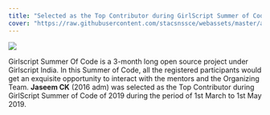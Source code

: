 ```yaml
---
title: "Selected as the Top Contributor during GirlScript Summer of Code 2019"
cover: "https://raw.githubusercontent.com/stacsnssce/webassets/master/awards/GSSoC19_800x500.png"
---
```


![](https://github.com/Jaseemck.png?size=250)

Girlscript Summer Of Code is a 3-month long open source project under Girlscript India. In this Summer of Code, all the registered participants would get an exquisite opportunity to interact with the mentors and the Organizing Team.
**Jaseem CK** (2016 adm) was selected as the Top Contributor during GirlScript Summer of Code of 2019 during the period of 1st March to 1st May 2019.
